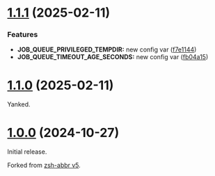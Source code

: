 # [1.1.1](https://github.com/olets/zsh-job-queue/compare/v1.0.0...v1.1.1) (2025-02-11)

### Features

- **JOB_QUEUE_PRIVILEGED_TEMPDIR:** new config var ([f7e1144](https://github.com/olets/zsh-job-queue/commit/f7e114415b86b7319cfe499b76c8a905800f78b4))
- **JOB_QUEUE_TIMEOUT_AGE_SECONDS:** new config var ([fb04a15](https://github.com/olets/zsh-job-queue/commit/fb04a15feadedb9ce5f6ff218c6e46c401c8caf2))

# [1.1.0](https://github.com/olets/zsh-job-queue/compare/v1.0.0...v1.1.0) (2025-02-11)

Yanked.

# [1.0.0](https://github.com/olets/zsh-abbr/compare/initial...v1.0.0) (2024-10-27)

Initial release.

Forked from [zsh-abbr v5](https://v5.zsh-abbr.olets.dev/).
